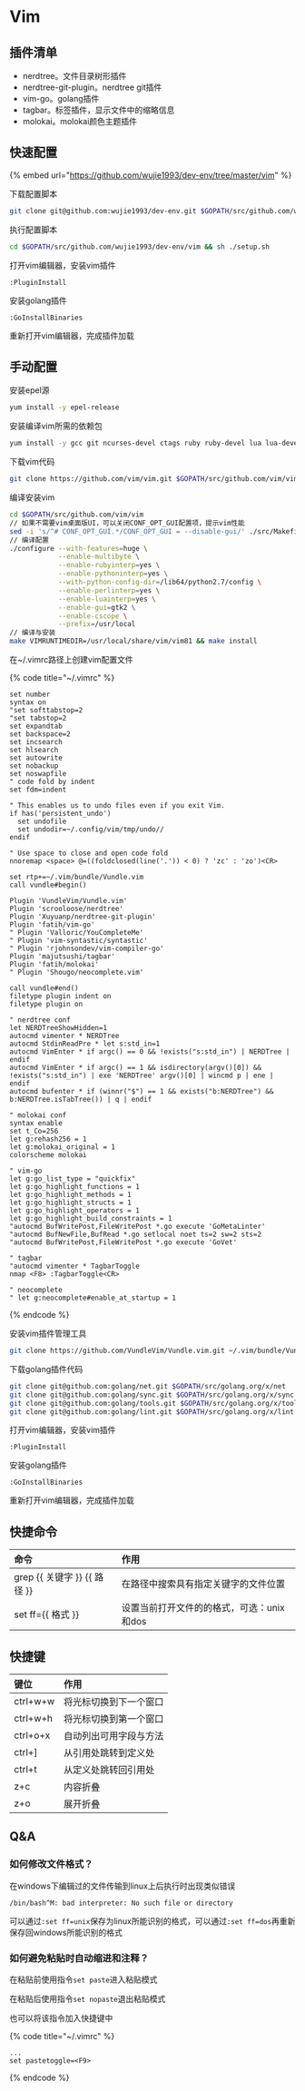 # Vim

## 插件清单

* nerdtree。文件目录树形插件
* nerdtree-git-plugin。nerdtree git插件
* vim-go。golang插件
* tagbar。标签插件，显示文件中的缩略信息
* molokai。molokai颜色主题插件

## 快速配置

{% embed url="https://github.com/wujie1993/dev-env/tree/master/vim" %}

下载配置脚本

```bash
git clone git@github.com:wujie1993/dev-env.git $GOPATH/src/github.com/wujie1993/dev-env
```

执行配置脚本

```bash
cd $GOPATH/src/github.com/wujie1993/dev-env/vim && sh ./setup.sh
```

打开vim编辑器，安装vim插件

```text
:PluginInstall
```

安装golang插件

```text
:GoInstallBinaries
```

重新打开vim编辑器，完成插件加载

## 手动配置

安装epel源

```bash
yum install -y epel-release
```

安装编译vim所需的依赖包

```bash
yum install -y gcc git ncurses-devel ctags ruby ruby-devel lua lua-devel luajit luajit-devel ctags git python python-devel tcl-devel perl perl-devel perl-ExtUtils-ParseXS perl perl-devel perl-ExtUtils-ParseXS perl-ExtUtils-Embed
```

下载vim代码

```bash
git clone https://github.com/vim/vim.git $GOPATH/src/github.com/vim/vim
```

编译安装vim

```bash
cd $GOPATH/src/github.com/vim/vim
// 如果不需要vim桌面版UI，可以关闭CONF_OPT_GUI配置项，提示vim性能
sed -i 's/^# CONF_OPT_GUI.*/CONF_OPT_GUI = --disable-gui/' ./src/Makefile
// 编译配置
./configure --with-features=huge \
            --enable-multibyte \
            --enable-rubyinterp=yes \
            --enable-pythoninterp=yes \
            --with-python-config-dir=/lib64/python2.7/config \
            --enable-perlinterp=yes \
            --enable-luainterp=yes \
            --enable-gui=gtk2 \
            --enable-cscope \
            --prefix=/usr/local
// 编译与安装
make VIMRUNTIMEDIR=/usr/local/share/vim/vim81 && make install
```

在~/.vimrc路径上创建vim配置文件

{% code title="~/.vimrc" %}
```text
set number
syntax on
"set softtabstop=2
"set tabstop=2
set expandtab
set backspace=2
set incsearch
set hlsearch
set autowrite
set nobackup
set noswapfile
" code fold by indent
set fdm=indent

" This enables us to undo files even if you exit Vim.
if has('persistent_undo')
  set undofile
  set undodir=~/.config/vim/tmp/undo//
endif

" Use space to close and open code fold
nnoremap <space> @=((foldclosed(line('.')) < 0) ? 'zc' : 'zo')<CR>

set rtp+=~/.vim/bundle/Vundle.vim
call vundle#begin()

Plugin 'VundleVim/Vundle.vim'
Plugin 'scrooloose/nerdtree'
Plugin 'Xuyuanp/nerdtree-git-plugin'
Plugin 'fatih/vim-go'
" Plugin 'Valloric/YouCompleteMe' 
" Plugin 'vim-syntastic/syntastic'
" Plugin 'rjohnsondev/vim-compiler-go'
Plugin 'majutsushi/tagbar'
Plugin 'fatih/molokai'
" Plugin 'Shougo/neocomplete.vim'

call vundle#end()
filetype plugin indent on
filetype plugin on

" nerdtree conf
let NERDTreeShowHidden=1
autocmd vimenter * NERDTree
autocmd StdinReadPre * let s:std_in=1
autocmd VimEnter * if argc() == 0 && !exists("s:std_in") | NERDTree | endif
autocmd VimEnter * if argc() == 1 && isdirectory(argv()[0]) && !exists("s:std_in") | exe 'NERDTree' argv()[0] | wincmd p | ene | endif
autocmd bufenter * if (winnr("$") == 1 && exists("b:NERDTree") && b:NERDTree.isTabTree()) | q | endif

" molokai conf
syntax enable
set t_Co=256
let g:rehash256 = 1
let g:molokai_original = 1
colorscheme molokai

" vim-go
let g:go_list_type = "quickfix"
let g:go_highlight_functions = 1
let g:go_highlight_methods = 1
let g:go_highlight_structs = 1
let g:go_highlight_operators = 1
let g:go_highlight_build_constraints = 1
"autocmd BufWritePost,FileWritePost *.go execute 'GoMetaLinter'
"autocmd BufNewFile,BufRead *.go setlocal noet ts=2 sw=2 sts=2
"autocmd BufWritePost,FileWritePost *.go execute 'GoVet'

" tagbar
"autocmd vimenter * TagbarToggle
nmap <F8> :TagbarToggle<CR>

" neocomplete
" let g:neocomplete#enable_at_startup = 1
```
{% endcode %}

安装vim插件管理工具

```bash
git clone https://github.com/VundleVim/Vundle.vim.git ~/.vim/bundle/Vundle.vim
```

下载golang插件代码

```bash
git clone git@github.com:golang/net.git $GOPATH/src/golang.org/x/net
git clone git@github.com:golang/sync.git $GOPATH/src/golang.org/x/sync
git clone git@github.com:golang/tools.git $GOPATH/src/golang.org/x/tools
git clone git@github.com:golang/lint.git $GOPATH/src/golang.org/x/lint
```

打开vim编辑器，安装vim插件

```text
:PluginInstall
```

安装golang插件

```text
:GoInstallBinaries
```

重新打开vim编辑器，完成插件加载

## 快捷命令

| 命令 |  作用 |
| :--- | :--- |
| grep {{ 关键字 }} {{ 路径 }} | 在路径中搜索具有指定关键字的文件位置 |
| set ff={{ 格式 }} | 设置当前打开文件的的格式，可选：unix和dos |

## 快捷键

| 键位 | 作用 |
| :--- | :--- |
| ctrl+w+w | 将光标切换到下一个窗口 |
| ctrl+w+h | 将光标切换到第一个窗口 |
| ctrl+o+x | 自动列出可用字段与方法 |
| ctrl+\] | 从引用处跳转到定义处 |
| ctrl+t | 从定义处跳转回引用处 |
| z+c | 内容折叠 |
| z+o | 展开折叠 |

## Q&A

### 如何修改文件格式？

在windows下编辑过的文件传输到linux上后执行时出现类似错误

```text
/bin/bash^M: bad interpreter: No such file or directory
```

可以通过`:set ff=unix`保存为linux所能识别的格式，可以通过`:set ff=dos`再重新保存回windows所能识别的格式

### 如何避免粘贴时自动缩进和注释？

在粘贴前使用指令`set paste`进入粘贴模式

在粘贴后使用指令`set nopaste`退出粘贴模式

也可以将该指令加入快捷键中

{% code title="~/.vimrc" %}
```text
...
set pastetoggle=<F9>
```
{% endcode %}



